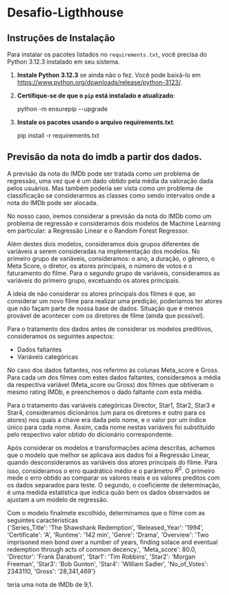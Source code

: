 # Desafio-Ligthhouse

## Instruções de Instalação

Para instalar os pacotes listados no `requirements.txt`, você precisa do Python 3.12.3 instalado em seu sistema.

1. **Instale Python 3.12.3** se ainda não o fez. Você pode baixá-lo em https://www.python.org/downloads/release/python-3123/.

2. **Certifique-se de que o `pip` está instalado e atualizado**:

   python -m ensurepip --upgrade

3. **Instale os pacotes usando o arquivo requirements.txt**:
    
    pip install -r requirements.txt


## Previsão da nota do imdb a partir dos dados.

A previsão da nota do IMDb pode ser tratada como um problema de regressão, uma vez que é um dado obtido pela média da valoração dada pelos usuários. Mas também poderia ser vista como um problema de classificação se considerarmos as classes como sendo intervalos onde a nota do IMDb pode ser alocada.

No nosso caso, iremos considerar a previsão da nota do IMDb como um problema de regressão e consideramos dois modelos de Machine Learning em particular: a Regressão Linear e o Random Forest Regressor.

Além destes dois modelos, consideramos dois grupos diferentes de variáveis a serem consideradas na implementação dos modelos. No primeiro grupo de variáveis, consideramos: o ano, a duração, o gênero, o Meta Score, o diretor, os atores principais, o número de votos e o faturamento do filme. Para o segundo grupo de variáveis, consideramos as variáveis do primeiro grupo, excetuando os atores principais.

A ideia de não considerar os atores principais dos filmes é que, ao considerar um novo filme para realizar uma predição, poderíamos ter atores que não façam parte de nossa base de dados. Situação que é menos provável de acontecer com os diretores de filme (ainda que possível).

Para o tratamento dos dados antes de considerar os modelos preditivos, consideramos os seguintes aspectos:

- Dados faltantes
- Variáveis categóricas


No caso dos dados faltantes, nos referimo às colunas Meta_score e Gross. Para cada um dos filmes com estes dados faltantes, consideramos a média da respectiva variável (Meta_score ou Gross) dos filmes que obtiveram o mesmo rating IMDb, e preenchemos o dado faltante com esta média.

Para o tratamento das variáveis categóricas Director, Star1, Star2, Star3 e Star4, consideramos dicionários (um para os diretores e outro para os atores) nos quais a chave era dada pelo nome, e o valor por um índice único para cada nome. Assim, cada nome nestas variáveis foi substituído pelo respectivo valor obtido do dicionário correspondente.

Após considerar os modelos e transformações acima descritas, achamos que o modelo que melhor se aplicava aos dados foi a Regressão Linear, quando desconsideramos as variáveis dos atores principais do filme. Para isso, consideramos o erro quadrático médio e o parâmetro $R^2$. O primeiro mede o erro obtido ao comparar os valores reais e os valores preditos com os dados separados para teste. O segundo, o coeficiente de determinação, é uma medida estatística que indica quão bem os dados observados se ajustam a um modelo de regressão.

Com o modelo finalmete escolhido, determinamos que o filme com as seguintes caracteristicas  
{'Series_Title': 'The Shawshank Redemption',
'Released_Year': '1994',
'Certificate': 'A',
'Runtime': '142 min',
'Genre': 'Drama',
'Overview': 'Two imprisoned men bond over a number of years,
finding solace and eventual redemption through acts of common
decency.',
'Meta_score': 80.0,
'Director': 'Frank Darabont',
'Star1': 'Tim Robbins',
'Star2': 'Morgan Freeman',
'Star3': 'Bob Gunton',
'Star4': 'William Sadler',
'No_of_Votes': 2343110,
'Gross': '28,341,469'}

teria uma nota de IMDb de 9,1.  
